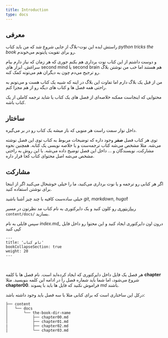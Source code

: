 ```yaml
---
title: Introduction
type: docs
---
```


## معرفی

راستش ایده این نوت-بلاگ از جایی شروع شد که من باید کتاب
*python tricks the book*
رو برای تقویت پایتونم می‌خوندم.

و دوست داشتم از این کتاب نوت برداری هم بکنم جوری که هر زمان که نیاز دارم
بیام سراغش. ابزار های
second mind
یا
second brain
هم هستند اما خب من نوشتن بلاگ رو ترجیح می‌دم چون به دیگران هم می‌تونه کمک کنه.

من از قبل یک بلاگ دارم اما تفاوت این بلاگ در اینه که شبیه یک کتاب هست
و می‌تونم به راحتی همه فصل ها و کتاب های دیگه رو از هم مجزا کنم.

محتوایی که اینجاست ممکنه خلاصه‌ای از فصل های یک کتاب یا شاید ترجمه کاملی از
یک کتاب باشه.

## ساختار

داخل نوار سمت راست هر منویی که باز میشه یک کتاب رو
در بر می‌گیره.

توی هر کتاب فصل **صفر** وجود داره که توضیحات مربوط به کتاب توی این فصل نوشته می‌شه.
مثلا مشخص می‌شه کتاب ترجمه‌ست و یا خلاصه نویسی یک کتابه.
همچنین نحوه مشارکت، نویسندگان و ... داخل این فصل توضیح داده می‌شه.
با این روش به راحتی مشخص می‌شه اصل محتوای کتاب کجا قرار داره.


## مشارکت

اگر هر کتابی رو ترجمه و یا نوت برداری می‌کنید، ما را خیلی خوشحال می‌کنید اگر از
اینجا برای نوشتن استفاده کنید.

خیلی ساده‌ست کافیه با چند چیز آشنا باشید
*git*, *markdown*, *hugo*__!__

[ریپازیتوری]()
رو کلون کنید 
و یک دایرکتوری به نام کتاب مد نظرتون در مسیر 
`content/docs/`
بسازید.

سپس فایلی به نام
*index.md_*
درون اون دایرکتوری ایجاد کنید و این محتوا رو داخل فایل کپی کنید

<div dir='ltr'>

    ---
    title: 'نام کتاب'
    bookCollapseSection: true
    weight: 20
    ---
</div>

</br>

هر فصل یک فایل داخل دایرکتوری که ایجاد کرده‌اید است.
نام فصل ها با کلمه
**chapter**
شروع می‌شود، اما شما باید شماره فصل را در ادامه این کلمه بنویسید. مثلا
**chapter00**.
فراموش نکنید که فایل ها باید با پسوند
*md*
باشند.

درکل این ساختاری است که برای کتابی مثلا با سه فصل باید وجود داشته باشد:

<div dir='ltr'>

    ├── content
    │   └── docs
    │       └── the-book-dir-name
    │           ├── chapter00.md
    │           ├── chapter01.md
    |           ├── chapter02.md
    │           └── chapter03.md
</div>
